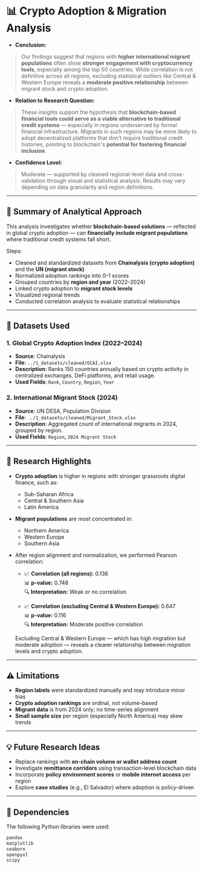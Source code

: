 # 📊 Crypto Adoption & Migration Analysis

- **Conclusion:**  

> Our findings suggest that regions with **higher international migrant populations**
often show **stronger engagement with cryptocurrency tools**, especially among the
top 50 countries. While correlation is not definitive across all regions, excluding
statistical outliers like Central & Western Europe reveals a
**moderate positive relationship** between migrant stock and crypto adoption.

- **Relation to Research Question:**  

> These insights support the hypothesis that
**blockchain-based financial tools could serve as a viable alternative to traditional credit systems** — especially in regions underserved by formal
financial infrastructure. Migrants in such regions may be more likely to adopt
decentralized platforms that don't require traditional credit histories, pointing
to blockchain's **potential for fostering financial inclusion**.  

- **Confidence Level:**  

> Moderate — supported by cleaned regional-level data and cross-validation through
visual and statistical analysis. Results may vary depending on data granularity
and region definitions.

---

## 🧠 Summary of Analytical Approach

This analysis investigates whether **blockchain-based solutions** — reflected in global crypto adoption — can **financially include migrant populations** where traditional credit systems fall short.

Steps:

- Cleaned and standardized datasets from **Chainalysis (crypto adoption)** and the **UN (migrant stock)**
- Normalized adoption rankings into 0–1 scores
- Grouped countries by **region and year** (2022–2024)
- Linked crypto adoption to **migrant stock levels**
- Visualized regional trends
- Conducted correlation analysis to evaluate statistical relationships

---

## 📁 Datasets Used

### 1. Global Crypto Adoption Index (2022–2024)

- **Source**: Chainalysis
- **File**: `../1_datasets/cleaned/GCAI.xlsx`
- **Description**: Ranks 150 countries annually based on crypto
activity in centralized exchanges, DeFi platforms, and retail usage.
- **Used Fields**: `Rank`, `Country`, `Region`, `Year`

### 2. International Migrant Stock (2024)

- **Source**: UN DESA, Population Division
- **File**: `../1_datasets/cleaned/Migrant_Stock.xlsx`
- **Description**: Aggregated count of international migrants in 2024,
grouped by region.
- **Used Fields**: `Region`, `2024 Migrant Stock`

---

## 🔎 Research Highlights

- **Crypto adoption** is higher in regions with stronger grassroots digital
finance, such as:
  - Sub-Saharan Africa
  - Central & Southern Asia
  - Latin America

- **Migrant populations** are most concentrated in:
  - Northern America
  - Western Europe
  - Southern Asia

- After region alignment and normalization, we performed Pearson correlation:

  - 📈 **Correlation (all regions):** 0.136  
    📊 **p-value:** 0.748  
    🔍 **Interpretation:** Weak or no correlation

  - 📈 **Correlation (excluding Central & Western Europe):** 0.647  
    📊 **p-value:** 0.116  
    🔍 **Interpretation:** Moderate positive correlation

  Excluding Central & Western Europe — which has high migration but moderate
  adoption — reveals a clearer relationship between migration levels and crypto
  adoption.

---

## ⚠️ Limitations

- **Region labels** were standardized manually and may introduce minor bias
- **Crypto adoption rankings** are ordinal, not volume-based
- **Migrant data** is from 2024 only; no time-series alignment
- **Small sample size** per region (especially North America) may skew trends

---

## 💡 Future Research Ideas

- Replace rankings with **on-chain volume or wallet address count**
- Investigate **remittance corridors** using transaction-level blockchain data
- Incorporate **policy environment scores** or **mobile internet access** per region
- Explore **case studies** (e.g., El Salvador) where adoption is policy-driven

---

## 🧪 Dependencies

The following Python libraries were used:

```bash
pandas
matplotlib
seaborn
openpyxl
scipy
